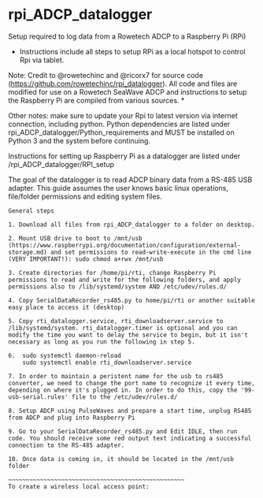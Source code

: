 # rpi_ADCP_datalogger
Setup required to log data from a Rowetech ADCP to a Raspberry Pi (RPi)
- Instructions include all steps to setup RPi as a local hotspot to control Rpi via tablet.

Note: Credit to @rowetechinc and @ricorx7 for source code (https://github.com/rowetechinc/rpi_datalogger). All code and files are modified for use on a Rowetech SeaWave ADCP and instructions to setup the Raspberry Pi are compiled from various sources. *

Other notes: make sure to update your Rpi to latest version via internet connection, including python. Python dependencies are listed under rpi_ADCP_datalogger/Python_requirements and MUST be installed on Python 3 and the system before continuing.

Instructions for setting up Raspberry Pi as a datalogger are listed under /rpi_ADCP_datalogger/RPI_setup

The goal of the datalogger is to read ADCP binary data from a RS-485 USB adapter. This guide assumes the user knows basic linux operations, file/folder permissions and editing system files.
~~~~~~~~~~~~~~~~~~~~~~~~~~~~~~~~~~~~~~~~~~~~~~~~~~~~~~~~~~~~~~~~~~~~~~~~~~~~~~~~~~~~~~~~~~~~~~~~~~~~~~~~~~~~~~~~~~~~~~~~~~~
General steps

1. Download all files from rpi_ADCP_datalogger to a folder on desktop.

2. Mount USB drive to boot to /mnt/usb (https://www.raspberrypi.org/documentation/configuration/external-storage.md) and set permissions to read-write-execute in the cmd line (VERY IMPORTANT!): sudo chmod a+rwx /mnt/usb 

3. Create directories for /home/pi/rti, change Raspberry Pi permissions to read and write for the following folders, and apply permissions also to /lib/systemd/system AND /etc/udev/rules.d/

4. Copy SerialDataRecorder_rs485.py to home/pi/rti or another suitable easy place to access it (desktop)

5. Copy rti_datalogger.service, rti_downloadserver.service to /lib/systemd/system. rti_datalogger.timer is optional and you can modify the time you want to delay the service to begin, but it isn't necessary as long as you run the following in step 5.

6.  sudo systemctl daemon-reload
    sudo systemctl enable rti_downloadserver.service
    
7. In order to maintain a peristent name for the usb to rs485 converter, we need to change the port name to recognize it every time,     depending on where it's plugged in. In order to do this, copy the '99-usb-serial.rules' file to the /etc/udev/rules.d/ 

8. Setup ADCP using PulseWaves and prepare a start time, unplug RS485 from ADCP and plug into Raspberry Pi

9. Go to your SerialDataRecorder_rs485.py and Edit IDLE, then run code. You should receive some red output text indicating a successful connection to the RS-485 adapter.

10. Once data is coming in, it should be located in the /mnt/usb folder

~~~~~~~~~~~~~~~~~~~~~~~~~~~~~~~~~~~~~~~~~~~~~~~~~~
To create a wireless local access point:

